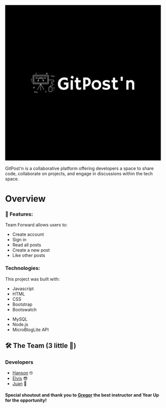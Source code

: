 <div align="center">
   <!-- <h1>GitPost'n</h1> -->
   <img src="./logo-white.png"  />

   
</div>

GitPost'n is a collaborative platform offering developers a space to share code, collaborate on projects, and engage in discussions within the tech space. 





# Overview

### :dart: Features:

Team Forward allows users to:
- Create account
- Sign in
- Read all posts
- Create a new post
- Like other posts



### Technologies:
This project was built with:

  <ul>
    <li>Javascript</li>
    <li>HTML</li>
    <li>CSS</li>
    <li>Bootstrap</li>
    <li>Bootswatch</li>
  </ul>

  <ul>
    <li>MySQL</li>
    <li>Node.js</li>
    <li>MicroBlogLite API</li>
  </ul>



<!-- Contributing -->
## 🛠 The Team (3 little 🐷)

### Developers
- [Hanson](https://github.com/hansontram) 🤓
- [Elvis](https://github.com/VVSteven) 😎
- [Juan](https://github.com/0zoneGG) 🤠







#### Special shoutout and thank you to [Gregor](https://github.com/hansontram) the best instructor and Year Up for the opportunity!

